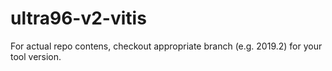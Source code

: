 # ultra96-v2-vitis

For actual repo contens, checkout appropriate branch (e.g. 2019.2) for your tool version.
